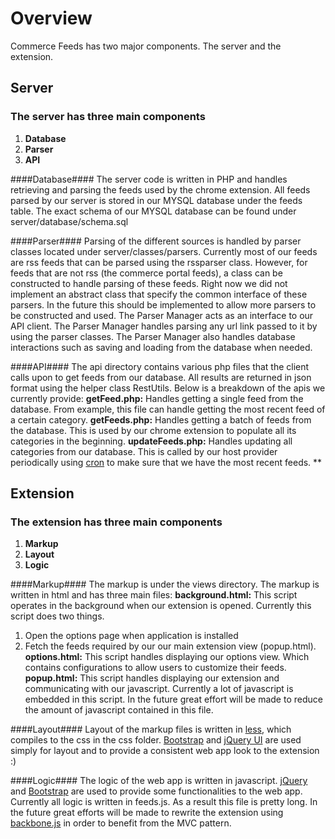 Overview
========

Commerce Feeds has two major components. The server and the extension.

Server
------

### The server has three main components ###
1. **Database**
2. **Parser**
3. **API**


####Database####
The server code is written in PHP and handles retrieving and parsing the feeds used by the chrome extension. All feeds parsed by our server is stored in our MYSQL database under the feeds table. The exact schema of our MYSQL database can be found under server/database/schema.sql

####Parser####
Parsing of the different sources is handled by parser classes located under server/classes/parsers. Currently most of our feeds are rss feeds that can be parsed using the rssparser class. However, for feeds that are not rss (the commerce portal feeds), a class can be constructed to handle parsing of these feeds. Right now we did not implement an abstract class that specify the common interface of these parsers. In the future this should be implemented to allow more parsers to be constructed and used.
The Parser Manager acts as an interface to our API client. The Parser Manager handles parsing any url link passed to it by using the parser classes. The Parser Manager also handles database interactions such as saving and loading from the database when needed.

####API####
The api directory contains various php files that the client calls upon to get feeds from our database. All results are returned in json format using the helper class RestUtils.
Below is a breakdown of the apis we currently provide:
**getFeed.php:** Handles getting a single feed from the database. From example, this file can handle getting the most recent feed of a certain category.
**getFeeds.php:** Handles getting a batch of feeds from the database. This is used by our chrome extension to populate all its categories in the beginning.
**updateFeeds.php:** Handles updating all categories from our database. This is called by our host provider periodically using [cron](http://unixgeeks.org/security/newbie/unix/cron-1.html) to make sure that we have the most recent feeds.
**

Extension
---------

### The extension has three main components ###
1. **Markup**
2. **Layout**
3. **Logic**


####Markup####
The markup is under the views directory. The markup is written in html and has three main files:
**background.html:** This script operates in the background when our extension is opened. Currently this script does two things. 
1. Open the options page when application is installed
2. Fetch the feeds required by our our main extension view (popup.html).
**options.html:** This script handles displaying our options view. Which contains configurations to allow users to customize their feeds.
**popup.html:** This script handles displaying our extension and communicating with our javascript. Currently a lot of javascript is embedded in this script. In the future great effort will be made to reduce the amount of javascript contained in this file.

####Layout####
Layout of the markup files is written in [less](http://lesscss.org/), which compiles to the css in the css folder. [Bootstrap](http://twitter.github.com/bootstrap/) and [jQuery UI](http://jqueryui.com/) are used simply for layout and to provide a consistent web app look to the extension :)

####Logic####
The logic of the web app is written in javascript. [jQuery](http://jquery.com/) and [Bootstrap](http://twitter.github.com/bootstrap/) are used to provide some functionalities to the web app.
Currently all logic is written in feeds.js. As a result this file is pretty long. In the future great efforts will be made to rewrite the extension using [backbone.js](http://documentcloud.github.com/backbone/) in order to benefit from the MVC pattern. 
